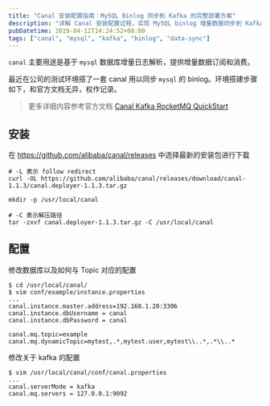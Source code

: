 ```yaml
---
title: "Canal 安装配置指南：MySQL Binlog 同步到 Kafka 的完整部署方案"
description: "详解 Canal 安装配置过程，实现 MySQL binlog 增量数据同步到 Kafka，包含完整的环境搭建和配置文件设置步骤"
pubDatetime: 2019-04-12T14:24:52+08:00
tags: ["canal", "mysql", "kafka", "binlog", "data-sync"]
---
```


`canal` 主要用途是基于 `mysql` 数据库增量日志解析，提供增量数据订阅和消费。

最近在公司的测试环境搭了一套 canal 用以同步 `mysql` 的 binlog。环境搭建步骤如下，和官方文档无异，权作记录。

> 更多详细内容参考官方文档 [Canal Kafka RocketMQ QuickStart](https://github.com/alibaba/canal/wiki/Canal-Kafka-RocketMQ-QuickStart)

<!--more-->

## 安装

在 <https://github.com/alibaba/canal/releases> 中选择最新的安装包进行下载

```shell
# -L 表示 follow redirect
curl -OL https://github.com/alibaba/canal/releases/download/canal-1.1.3/canal.deployer-1.1.3.tar.gz

mkdir -p /usr/local/canal

# -C 表示解压路径
tar -zxvf canal.deployer-1.1.3.tar.gz -C /usr/local/canal
```

## 配置

修改数据库以及如何与 Topic 对应的配置

```shell
$ cd /usr/local/canal/
$ vim conf/example/instance.properties
...
canal.instance.master.address=192.168.1.20:3306
canal.instance.dbUsername = canal
canal.instance.dbPassword = canal

canal.mq.topic=example
canal.mq.dynamicTopic=mytest,.*,mytest.user,mytest\\..*,.*\\..*
```

修改关于 kafka 的配置

```shell
$ vim /usr/local/canal/conf/canal.properties
...
canal.serverMode = kafka
canal.mq.servers = 127.0.0.1:9092
```
